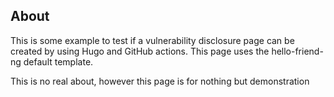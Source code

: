 ## About 

This is some example to test if a vulnerability disclosure page can be created by using Hugo and GitHub actions. This page uses the hello-friend-ng default template. 


This is no real about, however this page is for nothing but demonstration